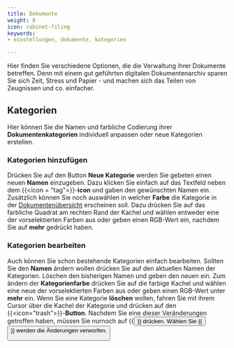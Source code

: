 ```yaml
---
title: Dokumente
weight: 8
icon: cabinet-filing
keywords:
- einstellungen, dokumente, kategorien

---
```


Hier finden Sie verschiedene Optionen, die die Verwaltung ihrer Dokumente
betreffen. Denn mit einem gut geführten digitalen Dokumentenarchiv sparen Sie
sich Zeit, Stress und Papier - und machen sich das Teilen von Zeugnissen und co.
einfacher. 

## Kategorien

Hier können Sie die Namen und farbliche Codierung ihrer **Dokumentenkategorien**
individuell anpassen oder neue Kategorien erstellen. 

### Kategorien hinzufügen

Drücken Sie auf den Button **Neue Kategorie** werden Sie gebeten einen neuen
**Namen** einzugeben. Dazu klicken Sie einfach auf das Textfeld neben dem
{{<icon = "tag">}}-**icon** und gaben den gewünschten Namen ein. Zusätzlich
können Sie noch auswählen in welcher **Farbe** die Kategorie in der
[Dokumentenübersicht](/hilfe/handbuch/mitarbeiter/dokumente) erscheinen soll.
Dazu drücken Sie auf das farbliche Quadrat am rechten Rand der Kachel und wählen
entweder eine der vorselektierten Farben aus oder geben einen RGB-Wert ein,
nachdem Sie auf **mehr** gedrückt haben. 

### Kategorien bearbeiten

Auch können Sie schon bestehende Kategorien einfach bearbeiten. Sollten Sie den
**Namen** ändern wollen drücken Sie auf den aktuellen Namen der Kategorien.
Löschen den bisherigen Namen und geben den neuen ein. Zum ändern der
**Kategorienfarbe** drücken Sie auf die farbige Kachel und wählen eine neue der
vorselektierten Farben aus oder geben einen RGB-Wert unter **mehr** ein. Wenn
Sie eine Kategorie **löschen** wollen, fahren Sie mit ihrem Cursor über die
Kachel der Kategorie und drücken auf den {{<icon="trash">}}-**Button**. Nachdem
Sie eine dieser Veränderungen getroffen haben, müssen Sie nurnoch auf {{<button
label="Speichern">}} drücken. Wählen Sie {{<button label="Abbrechen">}} werden
die Änderungen verworfen. 
